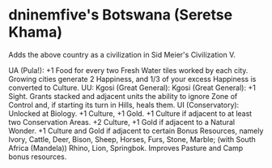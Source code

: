 # dninemfive's Botswana (Seretse Khama)
Adds the above country as a civilization in Sid Meier's Civilization V.

UA (Pula!): +1 Food for every two Fresh Water tiles worked by each city. Growing cities generate 2 Happiness, and 1/3 of your excess Happiness is converted to Culture.
UU: Kgosi (Great General): Kgosi (Great General): +1 Sight. Grants stacked and adjacent units the ability to ignore Zone of Control and, if starting its turn in Hills, heals them. 
UI (Conservatory): Unlocked at Biology. +1 Culture, +1 Gold. +1 Culture if adjacent to at least two Conservation Areas. +2 Culture, +1 Gold if adjacent to a Natural Wonder. +1 Culture and Gold if adjacent to certain Bonus Resources, namely
		Ivory, Cattle, Deer, Bison, Sheep, Horses, Furs, Stone, Marble;
		(with South Africa (Mandela)) Rhino, Lion, Springbok.
	Improves Pasture and Camp bonus resources.